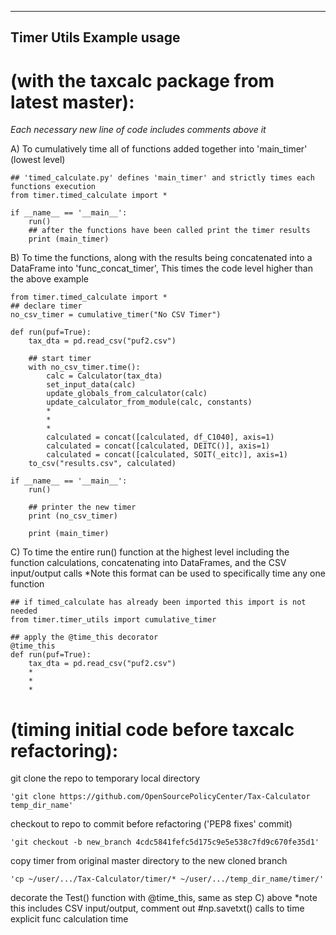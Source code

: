 --------------
Timer Utils Example usage 
--------------

(with the taxcalc package from latest master):
========

*Each necessary new line of code includes comments above it*

A) To cumulatively time all of functions added together into  'main_timer' (lowest level)

    ## 'timed_calculate.py' defines 'main_timer' and strictly times each functions execution
    from timer.timed_calculate import *

    if __name__ == '__main__':
        run()
        ## after the functions have been called print the timer results
        print (main_timer)


B) To time the functions, along with the results being concatenated into a DataFrame into 'func_concat_timer',
   This times the code level higher than the above example

    from timer.timed_calculate import *
    ## declare timer
    no_csv_timer = cumulative_timer("No CSV Timer")

    def run(puf=True):
        tax_dta = pd.read_csv("puf2.csv")

        ## start timer
        with no_csv_timer.time():
            calc = Calculator(tax_dta)
            set_input_data(calc)
            update_globals_from_calculator(calc)
            update_calculator_from_module(calc, constants)
            *
            *  
            *
            calculated = concat([calculated, df_C1040], axis=1)
            calculated = concat([calculated, DEITC()], axis=1)
            calculated = concat([calculated, SOIT(_eitc)], axis=1)
        to_csv("results.csv", calculated)

    if __name__ == '__main__':
        run()

        ## printer the new timer
        print (no_csv_timer)

        print (main_timer)


C) To time the entire run() function at the highest level
   including the function calculations, concatenating into DataFrames, and the CSV input/output calls
   *Note this format can be used to specifically time any one function
   
    ## if timed_calculate has already been imported this import is not needed 
    from timer.timer_utils import cumulative_timer

    ## apply the @time_this decorator
    @time_this
    def run(puf=True):
        tax_dta = pd.read_csv("puf2.csv")
        *
        *
        *


(timing initial code before taxcalc refactoring):
========

git clone the repo to temporary local directory

    'git clone https://github.com/OpenSourcePolicyCenter/Tax-Calculator temp_dir_name'
    
checkout to repo to commit before refactoring ('PEP8 fixes' commit)

    'git checkout -b new_branch 4cdc5841fefc5d175c9e5e538c7fd9c670fe35d1'
    
copy timer from original master directory to the new cloned branch

    'cp ~/user/.../Tax-Calculator/timer/* ~/user/.../temp_dir_name/timer/'

decorate the Test() function with @time_this, same as step C) above
*note this includes CSV input/output, comment out #np.savetxt() calls to time explicit func calculation time